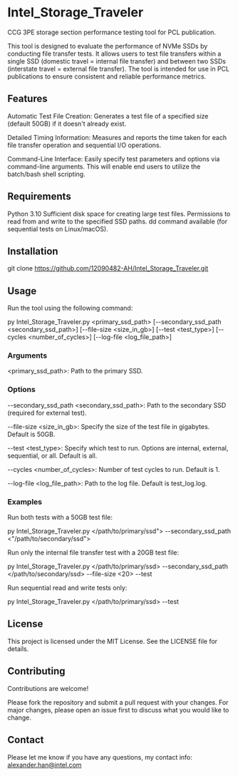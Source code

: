 # Intel_Storage_Traveler

CCG 3PE storage section performance testing tool for PCL publication. 

This tool is designed to evaluate the performance of NVMe SSDs by conducting file transfer tests.
It allows users to test file transfers within a single SSD (domestic travel = internal file transfer) and between two SSDs (interstate travel = external file transfer).
The tool is intended for use in PCL publications to ensure consistent and reliable performance metrics.

## Features
Automatic Test File Creation: Generates a test file of a specified size (default 50GB) if it doesn't already exist.

Detailed Timing Information: Measures and reports the time taken for each file transfer operation and sequential I/O operations.

Command-Line Interface: Easily specify test parameters and options via command-line arguments. This will enable end users to utilize the batch/bash shell scripting.

## Requirements
Python 3.10
Sufficient disk space for creating large test files.
Permissions to read from and write to the specified SSD paths.
dd command available (for sequential tests on Linux/macOS).

## Installation
git clone https://github.com/12090482-AH/Intel_Storage_Traveler.git

## Usage
Run the tool using the following command:

py Intel_Storage_Traveler.py <primary_ssd_path> [--secondary_ssd_path <secondary_ssd_path>] [--file-size <size_in_gb>] [--test <test_type>] [--cycles <number_of_cycles>] [--log-file <log_file_path>]

### Arguments
<primary_ssd_path>: Path to the primary SSD.

### Options
--secondary_ssd_path <secondary_ssd_path>: Path to the secondary SSD (required for external test).

--file-size <size_in_gb>: Specify the size of the test file in gigabytes. Default is 50GB.

--test <test_type>: Specify which test to run. Options are internal, external, sequential, or all. Default is all.

--cycles <number_of_cycles>: Number of test cycles to run. Default is 1.

--log-file <log_file_path>: Path to the log file. Default is test_log.log.

### Examples
Run both tests with a 50GB test file:

py Intel_Storage_Traveler.py </path/to/primary/ssd"> --secondary_ssd_path <"/path/to/secondary/ssd">

Run only the internal file transfer test with a 20GB test file:

py Intel_Storage_Traveler.py </path/to/primary/ssd> --secondary_ssd_path </path/to/secondary/ssd> --file-size <20> --test <internal>

Run sequential read and write tests only:

py Intel_Storage_Traveler.py </path/to/primary/ssd> --test <sequential>

## License

This project is licensed under the MIT License. See the LICENSE file for details.

## Contributing

Contributions are welcome! 

Please fork the repository and submit a pull request with your changes. For major changes, please open an issue first to discuss what you would like to change.

## Contact

Please let me know if you have any questions, my contact info: <alexander.han@intel.com>
